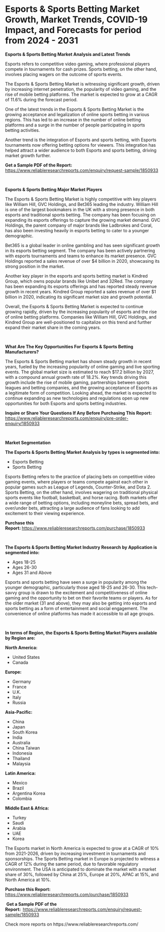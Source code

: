 <p><h1>Esports & Sports Betting Market Growth, Market Trends, COVID-19 Impact, and Forecasts for period from 2024 - 2031</h1></p><p><strong>Esports & Sports Betting Market Analysis and Latest Trends</strong></p>
<p><p>Esports refers to competitive video gaming, where professional players compete in tournaments for cash prizes. Sports betting, on the other hand, involves placing wagers on the outcome of sports events.</p><p>The Esports & Sports Betting Market is witnessing significant growth, driven by increasing internet penetration, the popularity of video gaming, and the rise of mobile betting platforms. The market is expected to grow at a CAGR of 11.6% during the forecast period.</p><p>One of the latest trends in the Esports & Sports Betting Market is the growing acceptance and legalization of online sports betting in various regions. This has led to an increase in the number of online betting platforms and a surge in the number of people participating in sports betting activities.</p><p>Another trend is the integration of Esports and sports betting, with Esports tournaments now offering betting options for viewers. This integration has helped attract a wider audience to both Esports and sports betting, driving market growth further.</p></p>
<p><strong>Get a Sample PDF of the Report:&nbsp;</strong> <a href="https://www.reliableresearchreports.com/enquiry/request-sample/1850933">https://www.reliableresearchreports.com/enquiry/request-sample/1850933</a></p>
<p>&nbsp;</p>
<p><strong>Esports & Sports Betting Major Market Players</strong></p>
<p><p>The Esports & Sports Betting Market is highly competitive with key players like William Hill, GVC Holdings, and Bet365 leading the industry. William Hill is one of the largest bookmakers in the UK with a strong presence in both esports and traditional sports betting. The company has been focusing on expanding its esports offerings to capture the growing market demand. GVC Holdings, the parent company of major brands like Ladbrokes and Coral, has also been investing heavily in esports betting to cater to a younger demographic.</p><p>Bet365 is a global leader in online gambling and has seen significant growth in its esports betting segment. The company has been actively partnering with esports tournaments and teams to enhance its market presence. GVC Holdings reported a sales revenue of over $4 billion in 2020, showcasing its strong position in the market.</p><p>Another key player in the esports and sports betting market is Kindred Group, which owns popular brands like Unibet and 32Red. The company has been expanding its esports offerings and has reported steady revenue growth in recent years. Kindred Group reported a sales revenue of over $1 billion in 2020, indicating its significant market size and growth potential.</p><p>Overall, the Esports & Sports Betting Market is expected to continue growing rapidly, driven by the increasing popularity of esports and the rise of online betting platforms. Companies like William Hill, GVC Holdings, and Kindred Group are well-positioned to capitalize on this trend and further expand their market share in the coming years.</p></p>
<p>&nbsp;</p>
<p><strong>What Are The Key Opportunities For Esports & Sports Betting Manufacturers?</strong></p>
<p><p>The Esports & Sports Betting market has shown steady growth in recent years, fueled by the increasing popularity of online gaming and live sporting events. The global market size is estimated to reach $17.2 billion by 2027, with a compound annual growth rate of 18.2%. Key trends driving this growth include the rise of mobile gaming, partnerships between sports leagues and betting companies, and the growing acceptance of Esports as a legitimate form of competition. Looking ahead, the market is expected to continue expanding as new technologies and regulations open up new opportunities for both Esports and sports betting industries.</p></p>
<p><strong>Inquire or Share Your Questions If Any Before Purchasing This Report:</strong> <a href="https://www.reliableresearchreports.com/enquiry/pre-order-enquiry/1850933">https://www.reliableresearchreports.com/enquiry/pre-order-enquiry/1850933</a></p>
<p>&nbsp;</p>
<p><strong>Market Segmentation</strong></p>
<p><strong>The Esports & Sports Betting Market Analysis by types is segmented into:</strong></p>
<p><ul><li>Esports Betting</li><li>Sports Betting</li></ul></p>
<p><p>Esports Betting refers to the practice of placing bets on competitive video gaming events, where players or teams compete against each other in popular games such as League of Legends, Counter-Strike, and Dota 2. Sports Betting, on the other hand, involves wagering on traditional physical sports events like football, basketball, and horse racing. Both markets offer a wide range of betting options, including moneyline bets, spread bets, and over/under bets, attracting a large audience of fans looking to add excitement to their viewing experience.</p></p>
<p><strong>Purchase this Report:&nbsp;</strong><a href="https://www.reliableresearchreports.com/purchase/1850933">https://www.reliableresearchreports.com/purchase/1850933</a></p>
<p>&nbsp;</p>
<p><strong>The Esports & Sports Betting Market Industry Research by Application is segmented into:</strong></p>
<p><ul><li>Ages 18-25</li><li>Ages 26-30</li><li>Ages 31 and Above</li></ul></p>
<p><p>Esports and sports betting have seen a surge in popularity among the younger demographic, particularly those aged 18-25 and 26-30. This tech-savvy group is drawn to the excitement and competitiveness of online gaming and the opportunity to bet on their favorite teams or players. As for the older market (31 and above), they may also be getting into esports and sports betting as a form of entertainment and social engagement. The convenience of online platforms has made it accessible to all age groups.</p></p>
<p>&nbsp;</p>
<p><strong>In terms of Region, the Esports & Sports Betting Market Players available by Region are:</strong></p>
<p>
    <p> <strong> North America: </strong>
        <ul>
            <li>United States</li>
            <li>Canada</li>
        </ul>
        </p> 
    <p> <strong> Europe: </strong>
        <ul>
            <li>Germany</li>
            <li>France</li>
            <li>U.K.</li>
            <li>Italy</li>
            <li>Russia</li>
        </ul>
        </p> 
    <p> <strong> Asia-Pacific: </strong>
        <ul>
            <li>China</li>
            <li>Japan</li>
            <li>South Korea</li>
            <li>India</li>
            <li>Australia</li>
            <li>China Taiwan</li>
            <li>Indonesia</li>
            <li>Thailand</li>
            <li>Malaysia</li>
        </ul>
        </p> 
    <p> <strong> Latin America: </strong>
        <ul>
            <li>Mexico</li>
            <li>Brazil</li>
            <li>Argentina Korea</li>
            <li>Colombia</li>
        </ul>
        </p> 
    <p> <strong> Middle East & Africa: </strong>
        <ul>
            <li>Turkey</li>
            <li>Saudi</li>
            <li>Arabia</li>
            <li>UAE</li>
            <li>Korea</li>
        </ul>
    </p>
    </p>
<p><p>The Esports market in North America is expected to grow at a CAGR of 10% from 2021-2026, driven by increasing investment in tournaments and sponsorships. The Sports Betting market in Europe is projected to witness a CAGR of 12% during the same period, due to favorable regulatory environment. The USA is anticipated to dominate the market with a market share of 30%, followed by China at 25%, Europe at 20%, APAC at 15%, and North America at 10%.</p></p>
<p><strong>Purchase this Report: </strong><a href="https://www.reliableresearchreports.com/purchase/1850933">https://www.reliableresearchreports.com/purchase/1850933</a></p>
<p>&nbsp;<strong>Get a Sample PDF of the Report:&nbsp;&nbsp;</strong><a href="https://www.reliableresearchreports.com/enquiry/request-sample/1850933">https://www.reliableresearchreports.com/enquiry/request-sample/1850933</a></p>
<p><strong></strong></p>
<p>Check more reports on https://www.reliableresearchreports.com/</p>